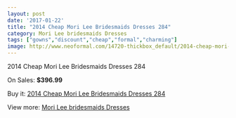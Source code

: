 ```yaml
---
layout: post
date: '2017-01-22'
title: "2014 Cheap Mori Lee Bridesmaids Dresses 284"
category: Mori Lee bridesmaids Dresses
tags: ["gowns","discount","cheap","formal","charming"]
image: http://www.neoformal.com/14720-thickbox_default/2014-cheap-mori-lee-bridesmaids-dresses-284.jpg
---
```

2014 Cheap Mori Lee Bridesmaids Dresses 284

On Sales: **$396.99**
<a href="https://www.neoformal.com/en/mori-lee-bridesmaids-dresses-2014/5040-2014-cheap-mori-lee-bridesmaids-dresses-284.html"><amp-img layout="responsive" width="600" height="600" src="//www.neoformal.com/14720-thickbox_default/2014-cheap-mori-lee-bridesmaids-dresses-284.jpg" alt="2014 Cheap Mori Lee Bridesmaids Dresses 284 0" /></a>

Buy it: [2014 Cheap Mori Lee Bridesmaids Dresses 284](https://www.neoformal.com/en/mori-lee-bridesmaids-dresses-2014/5040-2014-cheap-mori-lee-bridesmaids-dresses-284.html "2014 Cheap Mori Lee Bridesmaids Dresses 284")

View more: [Mori Lee bridesmaids Dresses](https://www.neoformal.com/en/61-mori-lee-bridesmaids-dresses-2014 "Mori Lee bridesmaids Dresses")